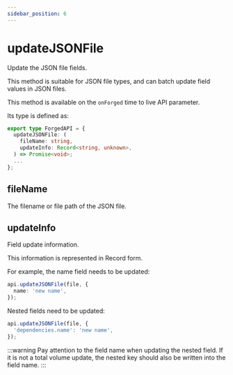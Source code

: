 ```yaml
---
sidebar_position: 6
---
```


# updateJSONFile

Update the JSON file fields.

This method is suitable for JSON file types, and can batch update field values in JSON files.

This method is available on the `onForged` time to live API parameter.

Its type is defined as:

```ts
export type ForgedAPI = {
  updateJSONFile: (
    fileName: string,
    updateInfo: Record<string, unknown>,
  ) => Promise<void>;
  ...
};
```

## fileName

The filename or file path of the JSON file.

## updateInfo

Field update information.

This information is represented in Record form.

For example, the name field needs to be updated:

```ts
api.updateJSONFile(file, {
  name: 'new name',
});
```

Nested fields need to be updated:

```ts
api.updateJSONFile(file, {
  'dependencies.name': 'new name',
});
```

:::warning
Pay attention to the field name when updating the nested field. If it is not a total volume update, the nested key should also be written into the field name.
:::
